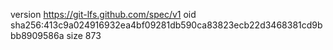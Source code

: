 version https://git-lfs.github.com/spec/v1
oid sha256:413c9a024916932ea4bf09281db590ca83823ecb22d3468381cd9bbb8909586a
size 873
